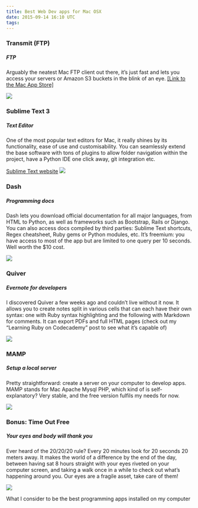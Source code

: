```yaml
---
title: Best Web Dev apps for Mac OSX
date: 2015-09-14 16:10 UTC
tags:
---
```

### Transmit (FTP)

##### FTP

Arguably the neatest Mac FTP client out there, it’s just fast and lets you access your servers or Amazon S3 buckets in the blink of an eye.
[[Link to the Mac App Store]](https://itunes.apple.com/fr/app/transmit/id403388562?l=en&mt=12)

![](https://panic.com/transmit/img/card-screenshot1.png)


### Sublime Text 3

##### Text Editor

One of the most popular text editors for Mac, it really shines by its functionality, ease of use and customisability. You can seamlessly extend the base software with tons of plugins to allow folder navigation within the project, have a Python IDE one click away, git integration etc.

[Sublime Text website](https://www.sublimetext.com/)
![](http://i.stack.imgur.com/BzxFc.jpg)

### Dash

##### Programming docs

Dash lets you download official documentation for all major languages, from HTML to Python, as well as frameworks such as Bootstrap, Rails or Django. You can also access docs compiled by third parties: Sublime Text shortcuts, Regex cheatsheet, Ruby gems or Python modules, etc. It’s freemium: you have access to most of the app but are limited to one query per 10 seconds. Well worth the $10 cost.

![](http://a1.mzstatic.com/us/r30/Purple5/v4/4a/6b/3f/4a6b3f67-dae6-5f65-f171-1bbc4b1a7c83/screen800x500.jpeg)</div>


### Quiver

##### Evernote for developers

I discovered Quiver a few weeks ago and couldn’t live without it now. It allows you to create notes split in various cells that can each have their own syntax: one with Ruby syntax highlighting and the following with Markdown for comments. It can export PDFs and full HTML pages (check out my “Learning Ruby on Codecademy” post to see what it’s capable of)

![](http://a4.mzstatic.com/us/r30/Purple1/v4/5e/fe/37/5efe379a-2638-97f4-bfcf-d539f8970713/screen800x500.jpeg)


### MAMP

##### Setup a local server

Pretty straightforward: create a server on your computer to develop apps. MAMP stands for Mac Apache Mysql PHP, which kind of is self-explanatory? Very stable, and the free version fulfils my needs for now.

![](https://www.mamp.info/en/images/screenshots/en_mamp-start.jpg)

### Bonus: Time Out Free

##### Your eyes and body will thank you

Ever heard of the 20/20/20 rule? Every 20 minutes look for 20 seconds 20 meters away. It makes the world of a difference by the end of the day, between having sat 8 hours straight with your eyes riveted on your computer screen, and taking a walk once in a while to check out what’s happening around you. Our eyes are a fragile asset, take care of them!

![](http://www.dejal.com/timeout/images/overview.png)

What I consider to be the best programming apps installed on my computer
